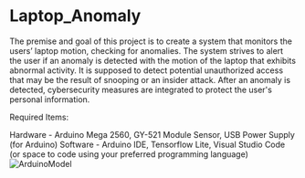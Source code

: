 # Laptop_Anomaly
The premise and goal of this project is to create a system that monitors the users’ laptop motion, checking for anomalies. 
The system strives to alert the user if an anomaly is detected with the motion of the laptop that exhibits abnormal activity. It is supposed to detect potential unauthorized access that may be the result of snooping or an insider attack. After an anomaly is detected, cybersecurity measures are integrated to protect the user's personal information. 

Required Items:

Hardware - Arduino Mega 2560, GY-521 Module Sensor, USB Power Supply (for Arduino)
Software - Arduino IDE, Tensorflow Lite, Visual Studio Code (or space to code using your preferred programming language)
![ArduinoModel](https://github.com/user-attachments/assets/0668a013-1368-4a54-acac-ae65dba4f515)
